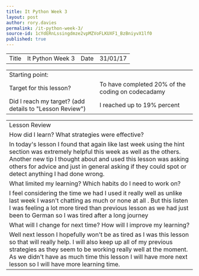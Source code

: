 ```yaml
---
title: It Python Week 3
layout: post
author: rory.davies
permalink: /it-python-week-3/
source-id: 1cYdERnLssingdmze2vpMZVoFLKUXF1_BzBniyvX1lf0
published: true
---
```

<table>
  <tr>
    <td>Title</td>
    <td>It Python Week 3</td>
    <td>Date</td>
    <td>31/01/17</td>
  </tr>
</table>


<table>
  <tr>
    <td>Starting point:</td>
    <td></td>
  </tr>
  <tr>
    <td>Target for this lesson?</td>
    <td>To have completed 20% of the coding on codecadamy</td>
  </tr>
  <tr>
    <td>Did I reach my target? 
(add details to "Lesson Review")</td>
    <td> I reached up to 19% percent </td>
  </tr>
</table>


<table>
  <tr>
    <td>Lesson Review</td>
  </tr>
  <tr>
    <td>How did I learn? What strategies were effective? </td>
  </tr>
  <tr>
    <td>In today's lesson I found that again like last week using the hint section was extremely helpful this week as well as the others. Another new tip I thought about and used this lesson was asking others for advice and just in general asking if they could spot or detect anything I had done wrong.</td>
  </tr>
  <tr>
    <td>What limited my learning? Which habits do I need to work on? </td>
  </tr>
  <tr>
    <td>I feel considering the time we had I used it really well as unlike last week I wasn't chatting as much or none at all . But this listen I was feeling a lot more tired than previous lesson as we had just been to German so I was tired after a long journey</td>
  </tr>
  <tr>
    <td>What will I change for next time? How will I improve my learning?</td>
  </tr>
  <tr>
    <td>Well next lesson I hopefully won't be as tired as I was this lesson so that will really help. I will also keep up all of my previous strategies as they seem to be working really well at the moment. As we didn't have as much time this lesson I will have more next lesson so I will have more learning time.</td>
  </tr>
</table>


